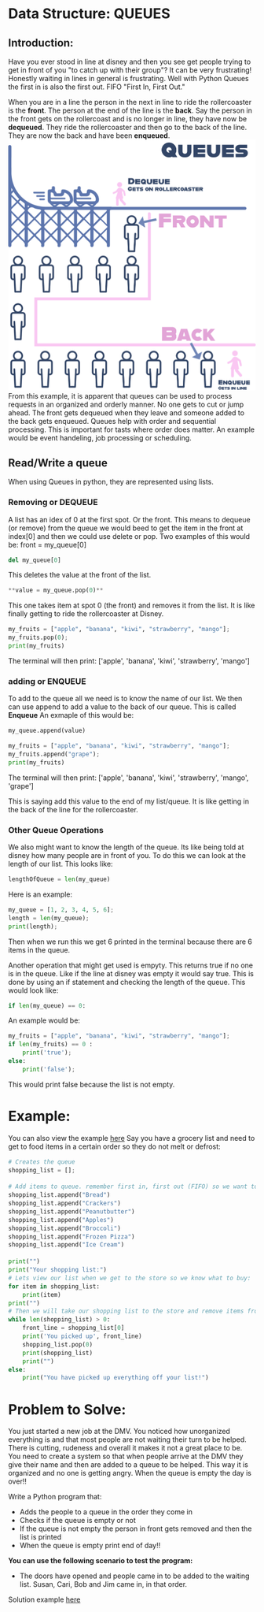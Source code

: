 # Data Structure: **QUEUES**

## Introduction: 
Have you ever stood in line at disney and then you see get people trying to get in front of you "to catch up with their group"? It can be very frustrating! Honestly waiting in lines in general is frustrating. Well with Python Queues the first in is also the first out. FIFO "First In, First Out."


When you are in a line the person in the next in line to ride the rollercoaster is the **front**. The person at the end of the line is the **back**. Say the person in the front gets on the rollercoast and is no longer in line, they have now be **dequeued**. They ride the rollercoaster and then go to the back of the line. They are now the back and have been **enqueued**. 
![Image of people waiting in like for rollercoaster](https://github.com/reaganhsmith/CSE212/blob/main/QueuesIMG.jpg)
From this example, it is apparent that queues can be used to process requests in an organized and orderly manner. No one gets to cut or jump ahead. The front gets dequeued when they leave and someone added to the back gets enqueued. Queues help with order and sequential processing. This is important for tasts where order does matter. An example would be event handeling, job processing or scheduling. 

## Read/Write a queue
When using Queues in python, they are represented using lists.
### Removing or DEQUEUE
A list has an idex of 0 at the first spot. Or the front. This means to dequeue (or remove) from the queue we would beed to get the item in the front at index[0] and then we could use delete or pop. 
Two examples of this would be:
front = my_queue[0]
```python
del my_queue[0]
```
This deletes the value at the front of the list. 

```python
**value = my_queue.pop(0)**
```
This one takes item at spot 0 (the front) and removes it from the list. 
It is like finally getting to ride the rollercoaster at Disney.

```python
my_fruits = ["apple", "banana", "kiwi", "strawberry", "mango"];
my_fruits.pop(0);
print(my_fruits)
```
The terminal will then print:
['apple', 'banana', 'kiwi', 'strawberry', 'mango']

### adding or ENQUEUE
To add to the queue all we need is to know the name of our list. We then can use append to add a value to the back of our queue. This is called **Enqueue**
An exmaple of this would be:
```python
my_queue.append(value)
```

```python
my_fruits = ["apple", "banana", "kiwi", "strawberry", "mango"];
my_fruits.append("grape");
print(my_fruits)
```
The terminal will then print:
['apple', 'banana', 'kiwi', 'strawberry', 'mango', 'grape']

This is saying add this value to the end of my list/queue. It is like getting in the back of the line for the rollercoaster.

### Other Queue Operations
We also might want to know the length of the queue. Its like being told at disney how many people are in front of you. To do this we can look at the length of our list. This looks like: 
```python
lengthOfQueue = len(my_queue)
```
Here is an example: 

```python 
my_queue = [1, 2, 3, 4, 5, 6];
length = len(my_queue);
print(length);
```
Then when we run this we get 6 printed in the terminal because there are 6 items in the queue. 


Another operation that might get used is empyty. This returns true if no one is in the queue. Like if the line at disney was empty it would say true. This is done by using an if statement and checking the length of the queue.
This would look like:
```python
if len(my_queue) == 0:
```

An example would be: 
```python
my_fruits = ["apple", "banana", "kiwi", "strawberry", "mango"];
if len(my_fruits) == 0 :
    print('true');
else:
    print('false');
```
This would print false because the list is not empty. 

# Example:
You can also view the example [here](https://github.com/reaganhsmith/CSE212/blob/main/QueueExample.py)
Say you have a grocery list and need to get to food items in a certain order so they do not melt or defrost:
```python
# Creates the queue
shopping_list = [];

# Add items to queue. remember first in, first out (FIFO) so we want to grab frozen ingredients last
shopping_list.append("Bread")
shopping_list.append("Crackers")
shopping_list.append("Peanutbutter")
shopping_list.append("Apples")
shopping_list.append("Broccoli")
shopping_list.append("Frozen Pizza")
shopping_list.append("Ice Cream")

print("")
print("Your shopping list:")
# Lets view our list when we get to the store so we know what to buy:
for item in shopping_list:
    print(item)
print("")
# Then we will take our shopping list to the store and remove items from first to last while the list is not empty
while len(shopping_list) > 0:
    front_line = shopping_list[0]
    print('You picked up', front_line)
    shopping_list.pop(0)
    print(shopping_list)
    print("")
else:
    print("You have picked up everything off your list!")

```

# Problem to Solve: 
You just started a new job at the DMV. You noticed how unorganized everything is and that most people are not waiting their turn to be helped. There is cutting, rudeness and overall it makes it not a great place to be. You need to create a system so that when people arrive at the DMV they give their name and then are added to a queue to be helped. This way it is organized and no one is getting angry. When the queue is empty the day is over!! 

Write a Python program that: 
- Adds the people to a queue in the order they come in
- Checks if the queue is empty or not
- If the queue is not empty the person in front gets removed and then the list is printed
- When the queue is empty print end of day!! 


**You can use the following scenario to test the program:** 
- The doors have opened and people came in to be added to the waiting list. Susan, Cari, Bob and Jim came in, in that order.

Solution example [here](https://github.com/reaganhsmith/CSE212/blob/main/02.1-Queue-Solution.py)
